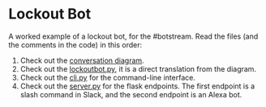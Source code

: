 # Lockout Bot

A worked example of a lockout bot, for the #botstream. Read the files (and the comments in the code) in this order:

1. Check out the [conversation diagram](conversation_diagram.jpg).
2. Check out the [lockoutbot.py](lockoutbot.py), it is a direct translation from the diagram.
3. Check out the [cli.py](cli.py) for the command-line interface.
4. Check out the [server.py](server.py) for the flask endpoints. The first endpoint is a slash command in Slack, and the second endpoint is an Alexa bot.
